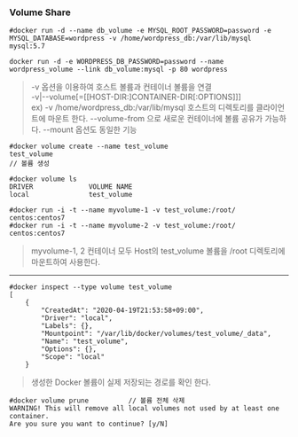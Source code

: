 ### Volume Share
```
#docker run -d --name db_volume -e MYSQL_ROOT_PASSWORD=password -e MYSQL_DATABASE=wordpress -v /home/wordpress_db:/var/lib/mysql mysql:5.7
```
```
docker run -d -e WORDPRESS_DB_PASSWORD=password --name wordpress_volume --link db_volume:mysql -p 80 wordpress
```
> -v 옵션을 이용하여 호스트 볼륨과 컨테이너 볼륨을 연결  
> -v|--volume[=[[HOST-DIR:]CONTAINER-DIR[:OPTIONS]]]   
> ex)  -v /home/wordpress_db:/var/lib/mysql
> 호스트의 디렉토리를 클라이언트에 마운트 한다.
> --volume-from 으로 새로운 컨테이너에 볼륨 공유가 가능하다.
> --mount 옵션도 동일한 기능

```
#docker volume create --name test_volume
test_volume
// 볼륨 생성

#docker volume ls
DRIVER              VOLUME NAME
local               test_volume
```
```
#docker run -i -t --name myvolume-1 -v test_volume:/root/ centos:centos7
#docker run -i -t --name myvolume-2 -v test_volume:/root/ centos:centos7
```
> myvolume-1, 2 컨테이너 모두 Host의 test_volume 볼륨을 /root 디렉토리에 마운트하여 사용한다.
---

```
#docker inspect --type volume test_volume
[
    {
        "CreatedAt": "2020-04-19T21:53:58+09:00",
        "Driver": "local",
        "Labels": {},
        "Mountpoint": "/var/lib/docker/volumes/test_volume/_data",
        "Name": "test_volume",
        "Options": {},
        "Scope": "local"
    }

```
> 생성한 Docker 볼륨이 실제 저장되는 경로를 확인 한다.

```
#docker volume prune          // 볼륨 전체 삭제
WARNING! This will remove all local volumes not used by at least one container.
Are you sure you want to continue? [y/N]
```
